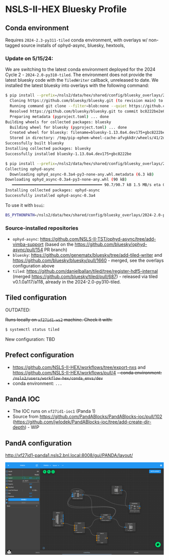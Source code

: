 # NSLS-II-HEX Bluesky Profile

## Conda environment

Requires `2024-2.3-py311-tiled` conda environment, with overlays w/ non-tagged source installs of ophyd-async, bluesky, hextools, 

### Update on 5/15/24:

We are switching to the latest conda environment deployed for the 2024 Cycle 2 - `2024-2.0-py310-tiled`.
The environment does not provide the latest bluesky code with the `TiledWriter` callback, unreleased to date.
We installed the latest bluesky into overlays with the following command:

```bash
$ pip install --prefix=/nsls2/data/hex/shared/config/bluesky_overlays/2024-2.0-py310-tiled -I --no-deps --no-build-isolation git+https://github.com/bluesky/bluesky.git@mainCollecting git+https://github.com/bluesky/bluesky.git@main
  Cloning https://github.com/bluesky/bluesky.git (to revision main) to /tmp/pip-req-build-2kav0g4e
  Running command git clone --filter=blob:none --quiet https://github.com/bluesky/bluesky.git /tmp/pip-req-build-2kav0g4e
  Resolved https://github.com/bluesky/bluesky.git to commit bc8222be2e099a00baafcede1d761d61b213bf19
  Preparing metadata (pyproject.toml) ... done
Building wheels for collected packages: bluesky
  Building wheel for bluesky (pyproject.toml) ... done
  Created wheel for bluesky: filename=bluesky-1.13.0a4.dev175+gbc8222be-py3-none-any.whl size=310491 sha256=5ca5f93a2471e4d9ebac3d521789ae87c5aed033168a1c7933c726f7cafd2673
  Stored in directory: /tmp/pip-ephem-wheel-cache-afvgkk8r/wheels/41/2d/04/e7440b17766879028a7fb6632b555f48338c394596dda55995
Successfully built bluesky
Installing collected packages: bluesky
Successfully installed bluesky-1.13.0a4.dev175+gbc8222be
```

```bash
$ pip install --prefix=/nsls2/data/hex/shared/config/bluesky_overlays/2024-2.0-py310-tiled -I --no-deps --no-build-isolation ophyd-async --pre
Collecting ophyd-async
  Downloading ophyd_async-0.3a4-py3-none-any.whl.metadata (6.3 kB)
Downloading ophyd_async-0.3a4-py3-none-any.whl (90 kB)
   ━━━━━━━━━━━━━━━━━━━━━━━━━━━━━━━━━━━━━━━━ 90.7/90.7 kB 1.5 MB/s eta 0:00:00
Installing collected packages: ophyd-async
Successfully installed ophyd-async-0.3a4
```

To use it with `bsui`:
```bash
BS_PYTHONPATH=/nsls2/data/hex/shared/config/bluesky_overlays/2024-2.0-py310-tiled BS_ENV=2024-2.0-py310-tiled bsui
```


### Source-installed repositories

- `ophyd-async`: https://github.com/NSLS-II-TST/ophyd-async/tree/add-vimba-support (based on the https://github.com/bluesky/ophyd-async/pull/154 PR branch)
- `bluesky`: https://github.com/genematx/bluesky/tree/add-tiled-writer and https://github.com/bluesky/bluesky/pull/1660 - merged, see the overlays configuration above
- `tiled`: https://github.com/danielballan/tiled/tree/register-hdf5-internal (merged https://github.com/bluesky/tiled/pull/687) - released via tiled v0.1.0a117/a118, already in the 2024-2.0-py310-tiled.


## Tiled configuration

OUTDATED:

~~Runs locally on `xf27id1-ws2` machine. Check it with:~~

```bash
$ systemctl status tiled
```

New configuration: TBD


## Prefect configuration

- https://github.com/NSLS-II-HEX/workflows/tree/export-nxs and https://github.com/NSLS-II-HEX/workflows/pull/4
~~- conda environment: `/nsls2/users/workflow-hex/conda_envs/dev`~~
- conda environment: `...`


## PandA IOC

- The IOC runs on `xf27id1-ioc1` (Panda 1)
- Source from https://github.com/PandABlocks/PandABlocks-ioc/pull/102 (https://github.com/jwlodek/PandABlocks-ioc/tree/add-create-dir-depth) - WIP


## PandA configuration

http://xf27id1-panda1.nsls2.bnl.local:8008/gui/PANDA/layout/

![PandA config for HEX tomo](img/panda.png)
